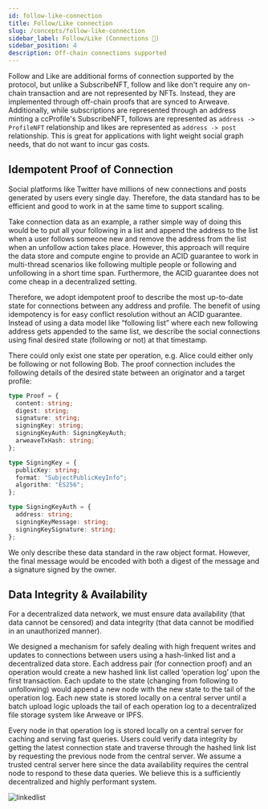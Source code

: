 ```yaml
---
id: follow-like-connection
title: Follow/Like connection
slug: /concepts/follow-like-connection
sidebar_label: Follow/Like (Connections 👥)
sidebar_position: 4
description: Off-chain connections supported
---
```


Follow and Like are additional forms of connection supported by the protocol, but unlike a SubscribeNFT, follow and like don't require any on-chain transaction and are not represented by NFTs. Instead, they are implemented through off-chain proofs that are synced to Arweave. Additionally, while subscriptions are represented through an address minting a ccProfile's SubscribeNFT, follows are represented as `address -> ProfileNFT` relationship and likes are represented as `address -> post` relationship. This is great for applications with light weight social graph needs, that do not want to incur gas costs.

## Idempotent Proof of Connection

Social platforms like Twitter have millions of new connections and posts generated by users every single day. Therefore, the data standard has to be efficient and good to work in at the same time to support scaling.

Take connection data as an example, a rather simple way of doing this would be to put all your following in a list and append the address to the list when a user follows someone new and remove the address from the list when an unfollow action takes place. However, this approach will require the data store and compute engine to provide an ACID guarantee to work in multi-thread scenarios like following multiple people or following and unfollowing in a short time span. Furthermore, the ACID guarantee does not come cheap in a decentralized setting.

Therefore, we adopt idempotent proof to describe the most up-to-date state for connections between any address and profile. The benefit of using idempotency is for easy conflict resolution without an ACID guarantee. Instead of using a data model like “following list” where each new following address gets appended to the same list, we describe the social connections using final desired state (following or not) at that timestamp.

There could only exist one state per operation, e.g. Alice could either only be following or not following Bob. The proof connection includes the following details of the desired state between an originator and a target profile:

```ts
type Proof = {
  content: string;
  digest: string;
  signature: string;
  signingKey: string;
  signingKeyAuth: SigningKeyAuth;
  arweaveTxHash: string;
};

type SigningKey = {
  publicKey: string;
  format: "SubjectPublicKeyInfo";
  algorithm: "ES256";
};

type SigningKeyAuth = {
  address: string;
  signingKeyMessage: string;
  signingKeySignature: string;
};
```

We only describe these data standard in the raw object format. However, the final message would be encoded with both a digest of the message and a signature signed by the owner.

## Data Integrity & Availability

For a decentralized data network, we must ensure data availability (that data cannot be censored) and data integrity (that data cannot be modified in an unauthorized manner).

We designed a mechanism for safely dealing with high frequent writes and updates to connections between users using a hash-linked list and a decentralized data store. Each address pair (for connection proof) and an operation would create a new hashed link list called ‘operation log’ upon the first transaction. Each update to the state (changing from following to unfollowing) would append a new node with the new state to the tail of the operation log. Each new state is stored locally on a central server until a batch upload logic uploads the tail of each operation log to a decentralized file storage system like Arweave or IPFS.

Every node in that operation log is stored locally on a central server for caching and serving fast queries. Users could verify data integrity by getting the latest connection state and traverse through the hashed link list by requesting the previous node from the central server. We assume a trusted central server here since the data availability requires the central node to respond to these data queries. We believe this is a sufficiently decentralized and highly performant system.

![linkedlist](/img/v2/linkedlist.png)
